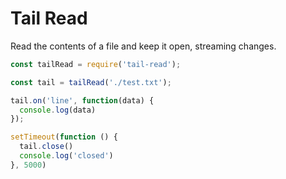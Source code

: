 # Tail Read
Read the contents of a file and keep it open, streaming changes.

```javascript
const tailRead = require('tail-read');

const tail = tailRead('./test.txt');

tail.on('line', function(data) {
  console.log(data)
});

setTimeout(function () {
  tail.close()
  console.log('closed')
}, 5000)
```
